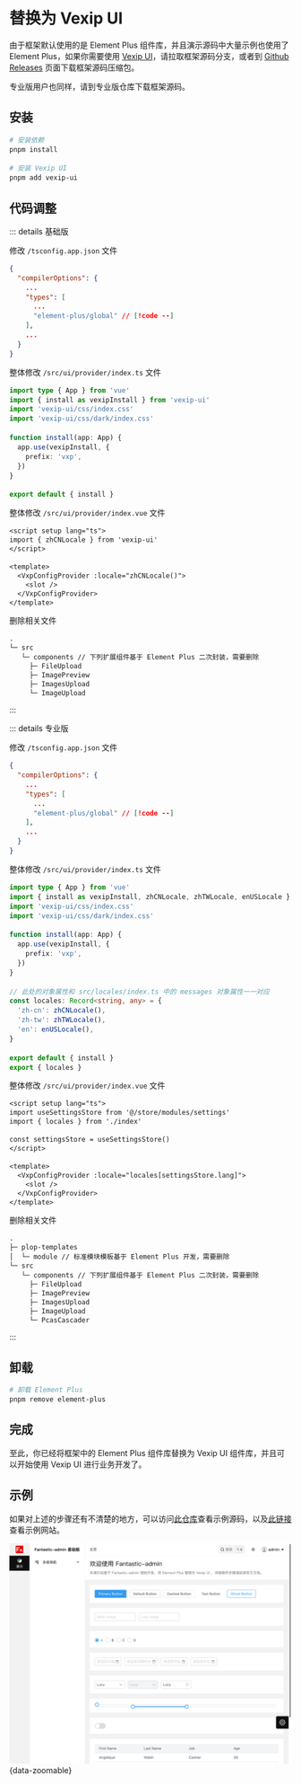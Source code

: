 # 替换为 Vexip UI

由于框架默认使用的是 Element Plus 组件库，并且演示源码中大量示例也使用了 Element Plus，如果你需要使用 [Vexip UI](https://www.vexipui.com/zh-CN/)，请拉取框架源码分支，或者到 [Github Releases](https://github.com/fantastic-admin/basic/releases) 页面下载框架源码压缩包。

专业版用户也同样，请到专业版仓库下载框架源码。

## 安装

```sh
# 安装依赖
pnpm install

# 安装 Vexip UI
pnpm add vexip-ui
```

## 代码调整

::: details 基础版

修改 `/tsconfig.app.json` 文件

```json
{
  "compilerOptions": {
    ...
    "types": [
      ...
      "element-plus/global" // [!code --]
    ],
    ...
  }
}
```

整体修改 `/src/ui/provider/index.ts` 文件

```ts
import type { App } from 'vue'
import { install as vexipInstall } from 'vexip-ui'
import 'vexip-ui/css/index.css'
import 'vexip-ui/css/dark/index.css'

function install(app: App) {
  app.use(vexipInstall, {
    prefix: 'vxp',
  })
}

export default { install }
```

整体修改 `/src/ui/provider/index.vue` 文件

```vue
<script setup lang="ts">
import { zhCNLocale } from 'vexip-ui'
</script>

<template>
  <VxpConfigProvider :locale="zhCNLocale()">
    <slot />
  </VxpConfigProvider>
</template>
```

删除相关文件

```
.
└─ src
   └─ components // 下列扩展组件基于 Element Plus 二次封装，需要删除
     ├─ FileUpload
     ├─ ImagePreview
     ├─ ImagesUpload
     └─ ImageUpload
```

:::

::: details 专业版

修改 `/tsconfig.app.json` 文件

```json
{
  "compilerOptions": {
    ...
    "types": [
      ...
      "element-plus/global" // [!code --]
    ],
    ...
  }
}
```

整体修改 `/src/ui/provider/index.ts` 文件

```ts
import type { App } from 'vue'
import { install as vexipInstall, zhCNLocale, zhTWLocale, enUSLocale } from 'vexip-ui'
import 'vexip-ui/css/index.css'
import 'vexip-ui/css/dark/index.css'

function install(app: App) {
  app.use(vexipInstall, {
    prefix: 'vxp',
  })
}

// 此处的对象属性和 src/locales/index.ts 中的 messages 对象属性一一对应
const locales: Record<string, any> = {
  'zh-cn': zhCNLocale(),
  'zh-tw': zhTWLocale(),
  'en': enUSLocale(),
}

export default { install }
export { locales }
```

整体修改 `/src/ui/provider/index.vue` 文件

```vue
<script setup lang="ts">
import useSettingsStore from '@/store/modules/settings'
import { locales } from './index'

const settingsStore = useSettingsStore()
</script>

<template>
  <VxpConfigProvider :locale="locales[settingsStore.lang]">
    <slot />
  </VxpConfigProvider>
</template>
```

删除相关文件

```
.
├─ plop-templates
│  └─ module // 标准模块模板基于 Element Plus 开发，需要删除
└─ src
   └─ components // 下列扩展组件基于 Element Plus 二次封装，需要删除
     ├─ FileUpload
     ├─ ImagePreview
     ├─ ImagesUpload
     ├─ ImageUpload
     └─ PcasCascader
```

:::

## 卸载

```sh
# 卸载 Element Plus
pnpm remove element-plus
```

## 完成

至此，你已经将框架中的 Element Plus 组件库替换为 Vexip UI 组件库，并且可以开始使用 Vexip UI 进行业务开发了。

## 示例

如果对上述的步骤还有不清楚的地方，可以访问[此仓库](https://github.com/fantastic-admin/vexip-example)查看示例源码，以及[此链接](https://fantastic-admin.hurui.me/vexip-example/)查看示例网站。

![](/ui-vexip.png){data-zoomable}
